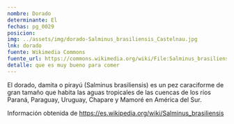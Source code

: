 ```yaml
---
nombre: Dorado
determinante: El
fechas: pg_0029
posicion: 
img: ../assets/img/dorado-Salminus_brasiliensis_Castelnau.jpg
lnk: dorado
fuente: Wikimedia Commons
fuente_url: https://commons.wikimedia.org/wiki/File:Salminus_brasiliensis_Castelnau.jpg
detalle: que es muy bueno para comer
---
```


<p>El dorado, damita o pirayú (Salminus brasiliensis) es un pez caraciforme de gran tamaño que habita las aguas tropicales de las cuencas de los ríos Paraná, Paraguay, Uruguay, Chapare y Mamoré en América del Sur.</p>
<p>Información obtenida de <a href="https://es.wikipedia.org/wiki/Salminus_brasiliensis" target="_blank">https://es.wikipedia.org/wiki/Salminus_brasiliensis</a></p>

